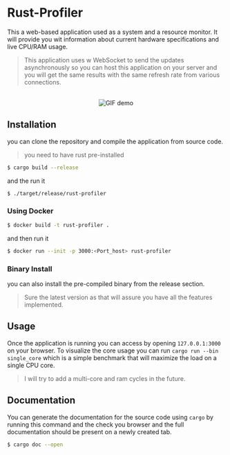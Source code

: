 # Rust-Profiler

This a web-based application used as a system and a resource monitor. It will provide you wit information about current hardware specifications and live CPU/RAM usage.
> This application uses w WebSocket to send the updates asynchronously so you can host this application on your server and you will get the same results with the same refresh rate from various connections.

<p align="center">
  <br>
<img src="https://github.com/ByteSudoer/Rust-Profiler/assets/88513682/8a8310d8-4e44-4221-90e5-d20075f4a8cf" alt="GIF demo" />
</p>


## Installation

you can clone the repository and compile the application from source code.
> you need to have rust pre-installed
```bash
$ cargo build --release
```
and the run it 
```
$ ./target/release/rust-profiler
```

### Using Docker

```bash
$ docker build -t rust-profiler .
```
and then run it
```bash
$ docker run --init -p 3000:<Port_host> rust-profiler
```

### Binary Install
you can also install the pre-compiled binary from the release section.
> Sure the latest version as that will assure you have all the features implemented.


## Usage
Once the application is running you can access by opening `127.0.0.1:3000` on your browser.
To visualize the core usage you can run `cargo run --bin single_core` which is a simple benchmark that will maximize the load on a single CPU core.
> I will try to add a multi-core and ram cycles in the future. 

## Documentation
You can generate the documentation for the source code using `cargo` by running this command and the check you browser and the full documentation should be present on a newly created tab.
```bash
$ cargo doc --open
```
